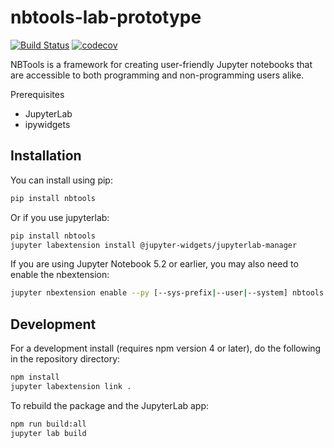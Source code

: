 
# nbtools-lab-prototype

[![Build Status](https://travis-ci.org/genepattern/nbtools-lab-prototype.svg?branch=master)](https://travis-ci.org/genepattern/nbtools)
[![codecov](https://codecov.io/gh/genepattern/nbtools-lab-prototype/branch/master/graph/badge.svg)](https://codecov.io/gh/genepattern/nbtools-lab-prototype)


NBTools is a framework for creating user-friendly Jupyter notebooks that are accessible to both programming and non-programming users alike.

Prerequisites

* JupyterLab
* ipywidgets


## Installation

You can install using pip:

```bash
pip install nbtools
```

Or if you use jupyterlab:

```bash
pip install nbtools
jupyter labextension install @jupyter-widgets/jupyterlab-manager
```

If you are using Jupyter Notebook 5.2 or earlier, you may also need to enable
the nbextension:
```bash
jupyter nbextension enable --py [--sys-prefix|--user|--system] nbtools
```

## Development

For a development install (requires npm version 4 or later), do the following in the repository directory:

```bash
npm install
jupyter labextension link .
```

To rebuild the package and the JupyterLab app:

```bash
npm run build:all
jupyter lab build
```

